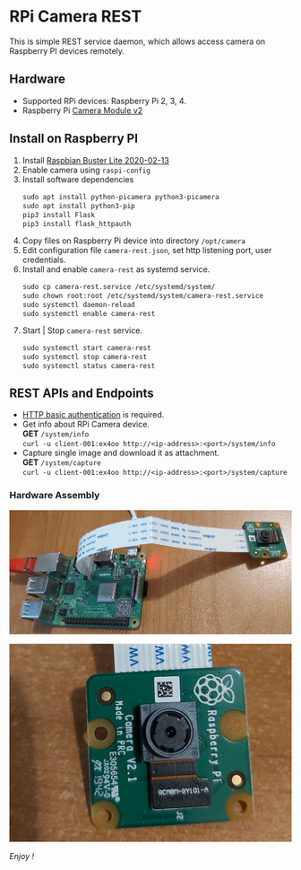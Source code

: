 # RPi Camera REST
This is simple REST service daemon, which allows access camera on Raspberry PI devices remotely.

## Hardware
* Supported RPi devices: Raspberry Pi 2, 3, 4.
* Raspberry Pi [Camera Module v2](https://www.raspberrypi.org/products/camera-module-v2/)

## Install on Raspberry PI
1. Install [Raspbian Buster Lite 2020-02-13](https://www.raspberrypi.org/downloads/raspbian/)
2. Enable camera using ``raspi-config``
3. Install software dependencies
   ```
   sudo apt install python-picamera python3-picamera
   sudo apt install python3-pip
   pip3 install Flask 
   pip3 install flask_httpauth
   ```
4. Copy files on Raspberry Pi device into directory ``/opt/camera`` 
5. Edit configuration file ``camera-rest.json``, 
   set http listening port, user credentials. 
6. Install and enable ``camera-rest`` as systemd service.
   ```
   sudo cp camera-rest.service /etc/systemd/system/
   sudo chown root:root /etc/systemd/system/camera-rest.service
   sudo systemctl daemon-reload
   sudo systemctl enable camera-rest
   ```
7. Start | Stop ``camera-rest`` service.
   ```
   sudo systemctl start camera-rest
   sudo systemctl stop camera-rest
   sudo systemctl status camera-rest
   ```

## REST APIs and Endpoints
* [HTTP basic authentication](https://en.wikipedia.org/wiki/Basic_access_authentication) is required.
* Get info about RPi Camera device.  
  __GET__ ``/system/info``  
  ``curl -u client-001:ex4oo http://<ip-address>:<port>/system/info``
* Capture single image and download it as attachment.   
  __GET__ ``/system/capture``  
  ``curl -u client-001:ex4oo http://<ip-address>:<port>/system/capture``

### Hardware Assembly
![image-001](docs/image-001.jpg)

![image-002](docs/image-002.jpg)
   
*Enjoy !*
